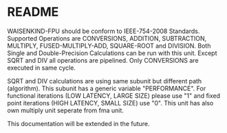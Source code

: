 # README #

WAISENKIND-FPU should be conform to IEEE-754-2008 Standards. Supported Operations are CONVERSIONS, ADDITION, SUBTRACTION, MULTIPLY, FUSED-MULTIPLY-ADD, SQUARE-ROOT and DIVISION. Both Single and Double-Precision Calculations can be run with this unit. Except SQRT and DIV all operations are pipelined. Only CONVERSIONS are executed in same cycle. 

SQRT and DIV calculations are using same subunit but different path (algorithm). This subunit has a generic variable "PERFORMANCE". For functional iterations (LOW LATENCY, LARGE SIZE) please use "1" and fixed point iterations (HIGH LATENCY, SMALL SIZE) use "0". This unit has also own multiply unit seperate from fma unit.

This documentation will be extended in the future.
